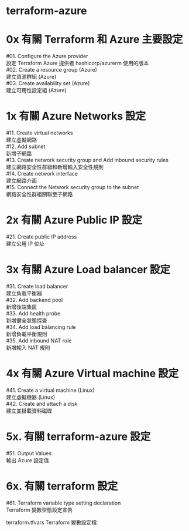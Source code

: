 # terraform-azure

# 0x 有關 Terraform 和 Azure 主要設定
 #01. Configure the Azure provider  
      設定 Terraform Azure 提供者 hashicorp/azurerm 使用的版本  
 #02. Create a resource group (Azure)  
      建立資源群組 (Azure)  
 #03. Create availability set (Azure)  
      建立可用性設定組 (Azure)  

# 1x 有關 Azure Networks 設定
 #11. Create virtual networks  
      建立虛擬網路  
 #12. Add subnet  
      新增子網路  
 #13. Create network security group and Add inbound security rules  
      建立網路安全性群組和新增輸入安全性規則  
 #14. Create network interface  
      建立網路介面  
 #15. Connect the Network security group to the subnet  
      網路安全性群組關聯至子網路  

# 2x 有關 Azure Public IP 設定
 #21. Create public IP address  
      建立公用 IP 位址  

# 3x 有關 Azure Load balancer 設定
 #31. Create load balancer  
      建立負載平衡器  
 #32. Add backend pool  
      新增後端集區  
 #33. Add health probe  
      新增健全狀態探查  
 #34. Add load balancing rule  
      新增負載平衡規則  
 #35. Add inbound NAT rule  
      新增輸入 NAT 規則  

# 4x 有關 Azure Virtual machine 設定
 #41. Create a virtual machine (Linux)  
      建立虛擬機器 (Linux)  
 #42. Create and attach a disk  
      建立並掛載資料磁碟  

# 5x. 有關 terraform-azure 設定
 #51. Output Values  
      輸出 Azure 設定值  

# 6x. 有關 terraform 設定
 #61. Terraform variable type setting declaration  
      Terraform 變數型態設定宣告  

terraform.tfvars
Terraform 變數設定檔
